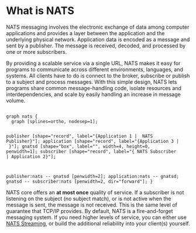 # What is NATS

NATS messaging involves the electronic exchange of data among computer applications and provides a layer between the application and the underlying physical network. Application data is encoded as a message and sent by a publisher. The message is received, decoded, and processed by one or more subscribers.

By providing a scalable service via a single URL, NATS makes it easy for programs to communicate across different environments, languages, and systems. All clients have to do is connect to the broker, subscribe or publish to a subject and process messages. With this simple design, NATS lets programs share common message-handling code, isolate resources and interdependencies, and scale by easily handling an increase in message volume.

<div class="graphviz"><code data-viz="dot">
graph nats {
  graph [splines=ortho, nodesep=1];

  publisher [shape="record", label="{Application 1 | <nats> NATS Publisher}"];
  application [shape="record", label="{Application 3 | <nats>  }"];
  gnatsd [shape="box", label="", width=4, height=0, penwidth=1];
  subscriber [shape="record", label="{<nats> NATS Subscriber | Application 2}"];

  publisher:nats -- gnatsd [penwidth=2];
  application:nats -- gnatsd;
  gnatsd -- subscriber:nats [penwidth=2, dir="forward"];
}
</code></div>

NATS core offers an **at most once** quality of service. If a subscriber is not listening on the subject (no subject match), or is not active when the message is sent, the message is not received. This is the same level of guarantee that TCP/IP provides. By default, NATS is a fire-and-forget messaging system. If you need higher levels of service, you can either use [NATS Streaming](/docs/nats_streaming/intro.md), or build the additional reliability into your client(s) yourself.
